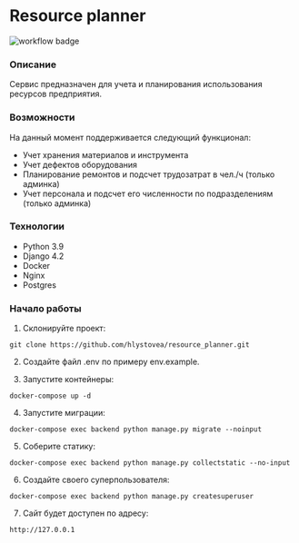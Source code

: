# Resource planner

![workflow badge](https://github.com/hlystovea/resource_planner/actions/workflows/main.yml/badge.svg)

### Описание
Сервис предназначен для учета и планирования использования ресурсов предприятия.

### Возможности
На данный момент поддерживается следующий функционал:
- Учет хранения материалов и инструмента
- Учет дефектов оборудования
- Планирование ремонтов и подсчет трудозатрат в чел./ч (только админка)
- Учет персонала и подсчет его численности по подразделениям (только админка)

### Технологии
- Python 3.9
- Django 4.2
- Docker
- Nginx
- Postgres

### Начало работы

1. Склонируйте проект:


```git clone https://github.com/hlystovea/resource_planner.git```  


2. Создайте файл .env по примеру env.example.


3. Запустите контейнеры:

```docker-compose up -d```


4. Запустите миграции:

```docker-compose exec backend python manage.py migrate --noinput```

5. Соберите статику:

```docker-compose exec backend python manage.py collectstatic --no-input```

6. Создайте своего суперпользователя:

```docker-compose exec backend python manage.py createsuperuser```

7. Сайт будет доступен по адресу:
 
```http://127.0.0.1```


